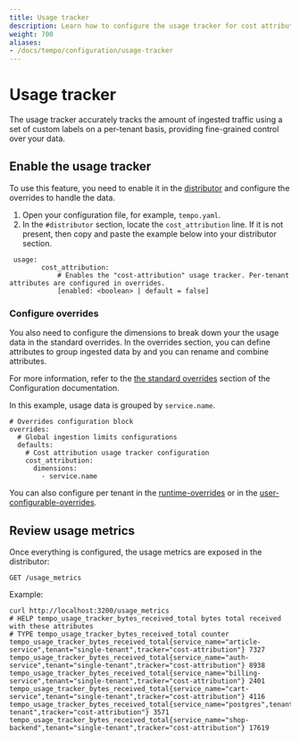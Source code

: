 ```yaml
---
title: Usage tracker
description: Learn how to configure the usage tracker for cost attribution.
weight: 700
aliases:
- /docs/tempo/configuration/usage-tracker   
---
```


# Usage tracker

The usage tracker accurately tracks the amount of ingested traffic using a set of custom labels on a per-tenant basis, providing fine-grained control over your data.

## Enable the usage tracker

To use this feature, you need to enable it in the [distributor](https://grafana.com/docs/tempo/<TEMPO_VERSION>/configuration/#distributor) and configure the overrides to handle the data. 

1. Open your configuration file, for example, `tempo.yaml`. 
1. In the `#distributor` section, locate the `cost_attribution` line. If it is not present, then copy and paste the example below into your distributor section. 

```
 usage:
        cost_attribution:
            # Enables the "cost-attribution" usage tracker. Per-tenant attributes are configured in overrides.
            [enabled: <boolean> | default = false]
```


### Configure overrides 

You also need to configure the dimensions to break down your the usage data in the standard overrides. 
In the overrides section, you can define attributes to group ingested data by and you can rename and combine attributes. 

For more information, refer to the [the standard overrides](https://grafana.com/docs/tempo/<TEMPO_VERSION>/configuration/#standard-overrides) section of the Configuration documentation. 

In this example, usage data is grouped by `service.name`. 

```
# Overrides configuration block
overrides:
  # Global ingestion limits configurations
  defaults:
    # Cost attribution usage tracker configuration
    cost_attribution:
      dimensions: 
        - service.name
```

You can also configure per tenant in the [runtime-overrides](https://grafana.com/docs/tempo/<TEMPO_VERSION>/configuration/#runtime-overrides) or in the [user-configurable-overrides](https://grafana.com/docs/tempo/<TEMPO_VERSION>/configuration/#user-configurable-overrides).



## Review usage metrics

Once everything is configured, the usage metrics are exposed in the distributor:


```
GET /usage_metrics
```

Example:
```
curl http://localhost:3200/usage_metrics
# HELP tempo_usage_tracker_bytes_received_total bytes total received with these attributes
# TYPE tempo_usage_tracker_bytes_received_total counter
tempo_usage_tracker_bytes_received_total{service_name="article-service",tenant="single-tenant",tracker="cost-attribution"} 7327
tempo_usage_tracker_bytes_received_total{service_name="auth-service",tenant="single-tenant",tracker="cost-attribution"} 8938
tempo_usage_tracker_bytes_received_total{service_name="billing-service",tenant="single-tenant",tracker="cost-attribution"} 2401
tempo_usage_tracker_bytes_received_total{service_name="cart-service",tenant="single-tenant",tracker="cost-attribution"} 4116
tempo_usage_tracker_bytes_received_total{service_name="postgres",tenant="single-tenant",tracker="cost-attribution"} 3571
tempo_usage_tracker_bytes_received_total{service_name="shop-backend",tenant="single-tenant",tracker="cost-attribution"} 17619
```